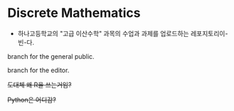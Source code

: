 # Discrete Mathematics

- 하나고등학교의 "고급 이산수학" 과목의 수업과 과제를 업로드하는 레포지토리이-빈-다.

<main> branch for the general public.

<develop> branch for the editor.


<del>도대체 왜 R을 쓰는거임?</del>

<del>Python은 어디감?</del>
